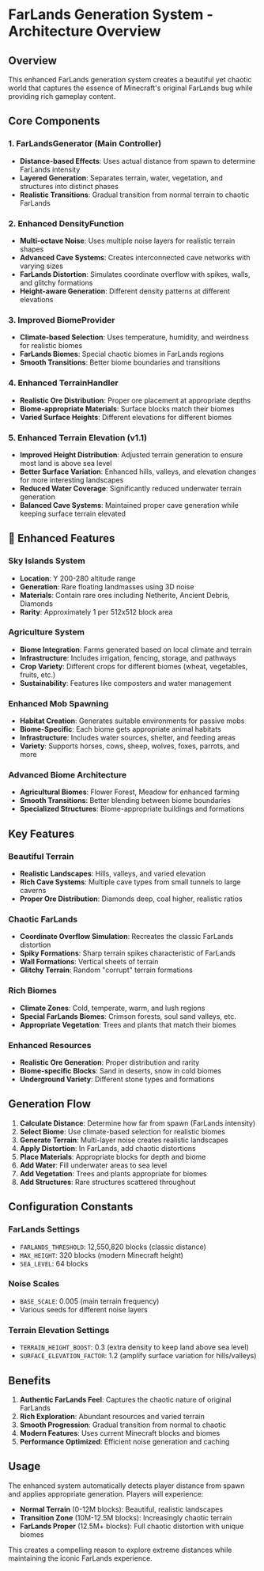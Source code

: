 # FarLands Generation System - Architecture Overview

## Overview

This enhanced FarLands generation system creates a beautiful yet chaotic world that captures the essence of Minecraft's original FarLands bug while providing rich gameplay content.

## Core Components

### 1. FarLandsGenerator (Main Controller)

- **Distance-based Effects**: Uses actual distance from spawn to determine FarLands intensity
- **Layered Generation**: Separates terrain, water, vegetation, and structures into distinct phases
- **Realistic Transitions**: Gradual transition from normal terrain to chaotic FarLands

### 2. Enhanced DensityFunction

- **Multi-octave Noise**: Uses multiple noise layers for realistic terrain shapes
- **Advanced Cave Systems**: Creates interconnected cave networks with varying sizes
- **FarLands Distortion**: Simulates coordinate overflow with spikes, walls, and glitchy formations
- **Height-aware Generation**: Different density patterns at different elevations

### 3. Improved BiomeProvider

- **Climate-based Selection**: Uses temperature, humidity, and weirdness for realistic biomes
- **FarLands Biomes**: Special chaotic biomes in FarLands regions
- **Smooth Transitions**: Better biome boundaries and transitions

### 4. Enhanced TerrainHandler

- **Realistic Ore Distribution**: Proper ore placement at appropriate depths
- **Biome-appropriate Materials**: Surface blocks match their biomes
- **Varied Surface Heights**: Different elevations for different biomes

### 5. Enhanced Terrain Elevation (v1.1)

- **Improved Height Distribution**: Adjusted terrain generation to ensure most land is above sea level
- **Better Surface Variation**: Enhanced hills, valleys, and elevation changes for more interesting landscapes
- **Reduced Water Coverage**: Significantly reduced underwater terrain generation
- **Balanced Cave Systems**: Maintained proper cave generation while keeping surface terrain elevated

## 🌟 Enhanced Features

### Sky Islands System

- **Location**: Y 200-280 altitude range
- **Generation**: Rare floating landmasses using 3D noise
- **Materials**: Contain rare ores including Netherite, Ancient Debris, Diamonds
- **Rarity**: Approximately 1 per 512x512 block area

### Agriculture System

- **Biome Integration**: Farms generated based on local climate and terrain
- **Infrastructure**: Includes irrigation, fencing, storage, and pathways
- **Crop Variety**: Different crops for different biomes (wheat, vegetables, fruits, etc.)
- **Sustainability**: Features like composters and water management

### Enhanced Mob Spawning

- **Habitat Creation**: Generates suitable environments for passive mobs
- **Biome-Specific**: Each biome gets appropriate animal habitats
- **Infrastructure**: Includes water sources, shelter, and feeding areas
- **Variety**: Supports horses, cows, sheep, wolves, foxes, parrots, and more

### Advanced Biome Architecture

- **Agricultural Biomes**: Flower Forest, Meadow for enhanced farming
- **Smooth Transitions**: Better blending between biome boundaries
- **Specialized Structures**: Biome-appropriate buildings and formations

## Key Features

### Beautiful Terrain

- **Realistic Landscapes**: Hills, valleys, and varied elevation
- **Rich Cave Systems**: Multiple cave types from small tunnels to large caverns
- **Proper Ore Distribution**: Diamonds deep, coal higher, realistic ratios

### Chaotic FarLands

- **Coordinate Overflow Simulation**: Recreates the classic FarLands distortion
- **Spiky Formations**: Sharp terrain spikes characteristic of FarLands
- **Wall Formations**: Vertical sheets of terrain
- **Glitchy Terrain**: Random "corrupt" terrain formations

### Rich Biomes

- **Climate Zones**: Cold, temperate, warm, and lush regions
- **Special FarLands Biomes**: Crimson forests, soul sand valleys, etc.
- **Appropriate Vegetation**: Trees and plants that match their biomes

### Enhanced Resources

- **Realistic Ore Generation**: Proper distribution and rarity
- **Biome-specific Blocks**: Sand in deserts, snow in cold biomes
- **Underground Variety**: Different stone types and formations

## Generation Flow

1. **Calculate Distance**: Determine how far from spawn (FarLands intensity)
2. **Select Biome**: Use climate-based selection for realistic biomes
3. **Generate Terrain**: Multi-layer noise creates realistic landscapes
4. **Apply Distortion**: In FarLands, add chaotic distortions
5. **Place Materials**: Appropriate blocks for depth and biome
6. **Add Water**: Fill underwater areas to sea level
7. **Add Vegetation**: Trees and plants appropriate for biomes
8. **Add Structures**: Rare structures scattered throughout

## Configuration Constants

### FarLands Settings

- `FARLANDS_THRESHOLD`: 12,550,820 blocks (classic distance)
- `MAX_HEIGHT`: 320 blocks (modern Minecraft height)
- `SEA_LEVEL`: 64 blocks

### Noise Scales

- `BASE_SCALE`: 0.005 (main terrain frequency)
- Various seeds for different noise layers

### Terrain Elevation Settings

- `TERRAIN_HEIGHT_BOOST`: 0.3 (extra density to keep land above sea level)
- `SURFACE_ELEVATION_FACTOR`: 1.2 (amplify surface variation for hills/valleys)

## Benefits

1. **Authentic FarLands Feel**: Captures the chaotic nature of original FarLands
2. **Rich Exploration**: Abundant resources and varied terrain
3. **Smooth Progression**: Gradual transition from normal to chaotic
4. **Modern Features**: Uses current Minecraft blocks and biomes
5. **Performance Optimized**: Efficient noise generation and caching

## Usage

The enhanced system automatically detects player distance from spawn and applies appropriate generation. Players will experience:

- **Normal Terrain** (0-12M blocks): Beautiful, realistic landscapes
- **Transition Zone** (10M-12.5M blocks): Increasingly chaotic terrain
- **FarLands Proper** (12.5M+ blocks): Full chaotic distortion with unique biomes

This creates a compelling reason to explore extreme distances while maintaining the iconic FarLands experience.

